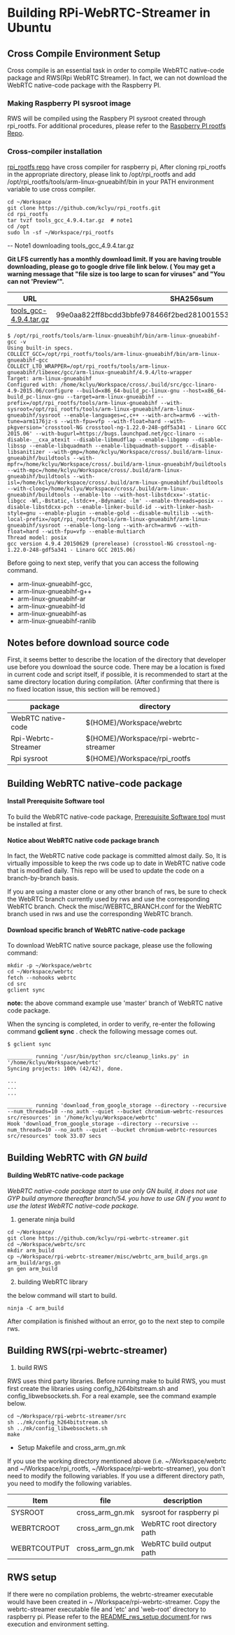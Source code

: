 
# Building RPi-WebRTC-Streamer in Ubuntu

## Cross Compile Environment Setup
Cross compile is an essential task in order to compile WebRTC native-code package and RWS(Rpi WebRTC Streamer). In fact, we can not download the WebRTC native-code package with the Raspberry PI.

### Making Raspberry PI sysroot image
RWS will be compiled using the Raspbery PI sysroot created through rpi_rootfs. For additional procedures, please refer to the [Raspberry PI rootfs Repo](https://github.com/kclyu/rpi_rootfs).

### Cross-compiler installation


 [rpi_rootfs repo](https://github.com/kclyu/rpi_rootfs.git) have cross compiler for  raspberry pi, After cloning rpi_rootfs in the appropriate directory, please link to /opt/rpi_rootfs and add /opt/rpi_rootfs/tools/arm-linux-gnueabihf/bin in your PATH environment variable to use cross compiler.


```
cd ~/Workspace
git clone https://github.com/kclyu/rpi_rootfs.git
cd rpi_rootfs
tar tvzf tools_gcc_4.9.4.tar.gz  # note1
cd /opt
sudo ln -sf ~/Workspace/rpi_rootfs
```
-- Note1  downloading tools_gcc_4.9.4.tar.gz 

**Git LFS currently has a monthly download limit. If you are having trouble downloading, please go to google drive file link below. ( You may get a warning message that "file size is too large to scan for viruses" and "You can not 'Preview'".**

|URL|SHA256sum|
|----------------|---------------|
|[tools_gcc-4.9.4.tar.gz](https://drive.google.com/open?id=0B4FN-EnejHTaLWVILVFkVTZteWM)|99e0aa822ff8bcdd3bbfe978466f2bed281001553f3b9c295eba2d6ed636d6c2|





```
$ /opt/rpi_rootfs/tools/arm-linux-gnueabihf/bin/arm-linux-gnueabihf-gcc -v
Using built-in specs.
COLLECT_GCC=/opt/rpi_rootfs/tools/arm-linux-gnueabihf/bin/arm-linux-gnueabihf-gcc
COLLECT_LTO_WRAPPER=/opt/rpi_rootfs/tools/arm-linux-gnueabihf/libexec/gcc/arm-linux-gnueabihf/4.9.4/lto-wrapper
Target: arm-linux-gnueabihf
Configured with: /home/kclyu/Workspace/cross/.build/src/gcc-linaro-4.9-2015.06/configure --build=x86_64-build_pc-linux-gnu --host=x86_64-build_pc-linux-gnu --target=arm-linux-gnueabihf --prefix=/opt/rpi_rootfs/tools/arm-linux-gnueabihf --with-sysroot=/opt/rpi_rootfs/tools/arm-linux-gnueabihf/arm-linux-gnueabihf/sysroot --enable-languages=c,c++ --with-arch=armv6 --with-tune=arm1176jz-s --with-fpu=vfp --with-float=hard --with-pkgversion='crosstool-NG crosstool-ng-1.22.0-248-gdf5a341 - Linaro GCC 2015.06' --with-bugurl=https://bugs.launchpad.net/gcc-linaro --disable-__cxa_atexit --disable-libmudflap --enable-libgomp --disable-libssp --enable-libquadmath --enable-libquadmath-support --disable-libsanitizer --with-gmp=/home/kclyu/Workspace/cross/.build/arm-linux-gnueabihf/buildtools --with-mpfr=/home/kclyu/Workspace/cross/.build/arm-linux-gnueabihf/buildtools --with-mpc=/home/kclyu/Workspace/cross/.build/arm-linux-gnueabihf/buildtools --with-isl=/home/kclyu/Workspace/cross/.build/arm-linux-gnueabihf/buildtools --with-cloog=/home/kclyu/Workspace/cross/.build/arm-linux-gnueabihf/buildtools --enable-lto --with-host-libstdcxx='-static-libgcc -Wl,-Bstatic,-lstdc++,-Bdynamic -lm' --enable-threads=posix --disable-libstdcxx-pch --enable-linker-build-id --with-linker-hash-style=gnu --enable-plugin --enable-gold --disable-multilib --with-local-prefix=/opt/rpi_rootfs/tools/arm-linux-gnueabihf/arm-linux-gnueabihf/sysroot --enable-long-long --with-arch=armv6 --with-float=hard --with-fpu=vfp --enable-multiarch
Thread model: posix
gcc version 4.9.4 20150629 (prerelease) (crosstool-NG crosstool-ng-1.22.0-248-gdf5a341 - Linaro GCC 2015.06) 

```
Before going to next step, verify that you can access the following command.

- arm-linux-gnueabihf-gcc,
- arm-linux-gnueabihf-g++
- arm-linux-gnueabihf-ar
- arm-linux-gnueabihf-ld
- arm-linux-gnueabihf-as
- arm-linux-gnueabihf-ranlib


## Notes before download source code
First, it seems better to describe the location of the directory that developer use before you download the source code. There may be a location is fixed in current code and script itself, if possible, it is recommended to start at the same directory location during compilation. (After confirming that there is no fixed location issue, this section will be removed.)

|package|directory|
|----------------|-----------------|
|WebRTC native-code|$(HOME)/Workspace/webrtc|
|Rpi-Webrtc-Streamer|$(HOME)/Workspace/rpi-webrtc-streamer|
|Rpi sysroot|$(HOME)/Workspace/rpi_rootfs|


## Building WebRTC native-code package
#### Install Prerequisite Software tool
To build the WebRTC native-code package, [Prerequisite Software tool](https://webrtc.org/native-code/development/prerequisite-sw/)  must be installed at first.

#### Notice about WebRTC native code package branch 
In fact, the WebRTC native code package is committed almost daily. So, It is virtually impossible to keep the rws code up to date in WebRTC native code that is modified daily. This repo will be used to update the code on a branch-by-branch basis.

If you are using a master clone or any other branch of rws, be sure to check the WebRTC branch currently used by rws and use the corresponding WebRTC branch.
Check the misc/WEBRTC_BRANCH.conf for the WebRTC branch used in rws and use the corresponding WebRTC branch.


#### Download specific branch of WebRTC native-code package
To download WebRTC native source package, please use the following command: 

```
mkdir -p ~/Workspace/webrtc
cd ~/Workspace/webrtc
fetch --nohooks webrtc
cd src
gclient sync
```
**note:** the above command example use 'master' branch of WebRTC native code package. 

When the syncing is completed, in order to verify, re-enter the following command **gclient sync** . check the following message comes out. 

```
$ gclient sync

________ running '/usr/bin/python src/cleanup_links.py' in '/home/kclyu/Workspace/webrtc'
Syncing projects: 100% (42/42), done.                                             

...
...
...

________ running 'download_from_google_storage --directory --recursive --num_threads=10 --no_auth --quiet --bucket chromium-webrtc-resources src/resources' in '/home/kclyu/Workspace/webrtc'
Hook 'download_from_google_storage --directory --recursive --num_threads=10 --no_auth --quiet --bucket chromium-webrtc-resources src/resources' took 33.07 secs

```

## Building WebRTC with _GN build_
#### Building WebRTC native-code package

_WebRTC native-code package start to use only GN build, it does not use GYP build anymore thereafter branch/54. you have to use GN if you want to use the latest WebRTC native-code package._ 


1. generate ninja build 
  
```
cd ~/Workspace/
git clone https://github.com/kclyu/rpi-webrtc-streamer.git
cd ~/Workspace/webrtc/src
mkdir arm_build
cp ~/Workspace/rpi-webrtc-streamer/misc/webrtc_arm_build_args.gn arm_build/args.gn
gn gen arm_build   
```

2. building WebRTC library

the below command will start to build.
```
ninja -C arm_build
```
After compilation is finished without an error, go to the next step to compile rws.

## Building RWS(rpi-webrtc-streamer)
  
   
1. build RWS

RWS uses third party libraries. Before running make to build RWS, you must first create the libraries using config_h264bitstream.sh and config_libwebsockets.sh. For a real example, see the command example below.
 ```
cd ~/Workspace/rpi-webrtc-streamer/src
sh ../mk/config_h264bitstream.sh
sh ../mk/config_libwebsockets.sh 
make
```

 - Setup Makefile and cross_arm_gn.mk 
 
If you use the working directory mentioned above (i.e. ~/Workspace/webrtc and ~/Workspace/rpi_rootfs, ~/Workspace/rpi-webrtc-streamer), you don't need to modify the following variables. If you use a different directory path, you need to modify the following variables. 

 
|Item|file|description|
|----------------|-----------------|-----|
|SYSROOT|cross_arm_gn.mk|sysroot for raspberry pi |
|WEBRTCROOT|cross_arm_gn.mk|WebRTC root directory path|
|WEBRTCOUTPUT|cross_arm_gn.mk|WebRTC build output path|


## RWS setup
If there were no compilation problems, the webrtc-streamer executable would have been created in ~ /Workspace/rpi-webrtc-streamer.
Copy the webrtc-streamer executable file and 'etc' and 'web-root' directory to raspberry pi. Please refer to the [README_rws_setup document](../master/README_rws_setup.md).for rws execution and environment setting.